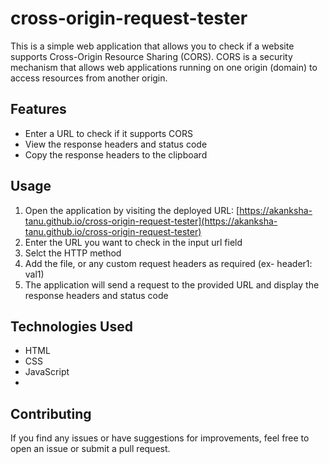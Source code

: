 # cross-origin-request-tester

This is a simple web application that allows you to check if a website supports Cross-Origin Resource Sharing (CORS). CORS is a security mechanism that allows web applications running on one origin (domain) to access resources from another origin.

## Features

- Enter a URL to check if it supports CORS
- View the response headers and status code
- Copy the response headers to the clipboard


## Usage

1. Open the application by visiting the deployed URL: [https://akanksha-tanu.github.io/cross-origin-request-tester](https://akanksha-tanu.github.io/cross-origin-request-tester)
2. Enter the URL you want to check in the input url field
3. Selct the HTTP method
4. Add the file, or any custom request headers as required (ex- header1: val1)
5. The application will send a request to the provided URL and display the response headers and status code

## Technologies Used

- HTML
- CSS
- JavaScript
- 
## Contributing

If you find any issues or have suggestions for improvements, feel free to open an issue or submit a pull request.
